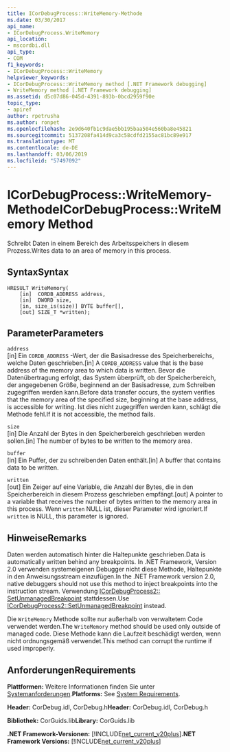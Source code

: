 ```yaml
---
title: ICorDebugProcess::WriteMemory-Methode
ms.date: 03/30/2017
api_name:
- ICorDebugProcess.WriteMemory
api_location:
- mscordbi.dll
api_type:
- COM
f1_keywords:
- ICorDebugProcess::WriteMemory
helpviewer_keywords:
- ICorDebugProcess::WriteMemory method [.NET Framework debugging]
- WriteMemory method [.NET Framework debugging]
ms.assetid: d5c07d86-045d-4391-893b-0bcd2959f90e
topic_type:
- apiref
author: rpetrusha
ms.author: ronpet
ms.openlocfilehash: 2e9d640fb1c9dae5bb195baa504e560ba8e45821
ms.sourcegitcommit: 5137208fa414d9ca3c58cdfd2155ac81bc89e917
ms.translationtype: MT
ms.contentlocale: de-DE
ms.lasthandoff: 03/06/2019
ms.locfileid: "57497092"
---
```

# <a name="icordebugprocesswritememory-method"></a><span data-ttu-id="9e37b-102">ICorDebugProcess::WriteMemory-Methode</span><span class="sxs-lookup"><span data-stu-id="9e37b-102">ICorDebugProcess::WriteMemory Method</span></span>
<span data-ttu-id="9e37b-103">Schreibt Daten in einem Bereich des Arbeitsspeichers in diesem Prozess.</span><span class="sxs-lookup"><span data-stu-id="9e37b-103">Writes data to an area of memory in this process.</span></span>  
  
## <a name="syntax"></a><span data-ttu-id="9e37b-104">Syntax</span><span class="sxs-lookup"><span data-stu-id="9e37b-104">Syntax</span></span>  
  
```  
HRESULT WriteMemory(  
    [in]  CORDB_ADDRESS address,  
    [in]  DWORD size,  
    [in, size_is(size)] BYTE buffer[],  
    [out] SIZE_T *written);  
```  
  
## <a name="parameters"></a><span data-ttu-id="9e37b-105">Parameter</span><span class="sxs-lookup"><span data-stu-id="9e37b-105">Parameters</span></span>  
 `address`  
 <span data-ttu-id="9e37b-106">[in] Ein `CORDB_ADDRESS` -Wert, der die Basisadresse des Speicherbereichs, welche Daten geschrieben.</span><span class="sxs-lookup"><span data-stu-id="9e37b-106">[in] A `CORDB_ADDRESS` value that is the base address of the memory area to which data is written.</span></span> <span data-ttu-id="9e37b-107">Bevor die Datenübertragung erfolgt, das System überprüft, ob der Speicherbereich, der angegebenen Größe, beginnend an der Basisadresse, zum Schreiben zugegriffen werden kann.</span><span class="sxs-lookup"><span data-stu-id="9e37b-107">Before data transfer occurs, the system verifies that the memory area of the specified size, beginning at the base address, is accessible for writing.</span></span> <span data-ttu-id="9e37b-108">Ist dies nicht zugegriffen werden kann, schlägt die Methode fehl.</span><span class="sxs-lookup"><span data-stu-id="9e37b-108">If it is not accessible, the method fails.</span></span>  
  
 `size`  
 <span data-ttu-id="9e37b-109">[in] Die Anzahl der Bytes in den Speicherbereich geschrieben werden sollen.</span><span class="sxs-lookup"><span data-stu-id="9e37b-109">[in] The number of bytes to be written to the memory area.</span></span>  
  
 `buffer`  
 <span data-ttu-id="9e37b-110">[in] Ein Puffer, der zu schreibenden Daten enthält.</span><span class="sxs-lookup"><span data-stu-id="9e37b-110">[in] A buffer that contains data to be written.</span></span>  
  
 `written`  
 <span data-ttu-id="9e37b-111">[out] Ein Zeiger auf eine Variable, die Anzahl der Bytes, die in den Speicherbereich in diesem Prozess geschrieben empfängt.</span><span class="sxs-lookup"><span data-stu-id="9e37b-111">[out] A pointer to a variable that receives the number of bytes written to the memory area in this process.</span></span> <span data-ttu-id="9e37b-112">Wenn `written` NULL ist, dieser Parameter wird ignoriert.</span><span class="sxs-lookup"><span data-stu-id="9e37b-112">If `written` is NULL, this parameter is ignored.</span></span>  
  
## <a name="remarks"></a><span data-ttu-id="9e37b-113">Hinweise</span><span class="sxs-lookup"><span data-stu-id="9e37b-113">Remarks</span></span>  
 <span data-ttu-id="9e37b-114">Daten werden automatisch hinter die Haltepunkte geschrieben.</span><span class="sxs-lookup"><span data-stu-id="9e37b-114">Data is automatically written behind any breakpoints.</span></span> <span data-ttu-id="9e37b-115">In .NET Framework, Version 2.0 verwenden systemeigenen Debugger nicht diese Methode, Haltepunkte in den Anweisungsstream einzufügen.</span><span class="sxs-lookup"><span data-stu-id="9e37b-115">In the .NET Framework version 2.0, native debuggers should not use this method to inject breakpoints into the instruction stream.</span></span> <span data-ttu-id="9e37b-116">Verwendung [ICorDebugProcess2:: SetUnmanagedBreakpoint](../../../../docs/framework/unmanaged-api/debugging/icordebugprocess2-setunmanagedbreakpoint-method.md) stattdessen.</span><span class="sxs-lookup"><span data-stu-id="9e37b-116">Use [ICorDebugProcess2::SetUnmanagedBreakpoint](../../../../docs/framework/unmanaged-api/debugging/icordebugprocess2-setunmanagedbreakpoint-method.md) instead.</span></span>  
  
 <span data-ttu-id="9e37b-117">Die `WriteMemory` Methode sollte nur außerhalb von verwaltetem Code verwendet werden.</span><span class="sxs-lookup"><span data-stu-id="9e37b-117">The `WriteMemory` method should be used only outside of managed code.</span></span> <span data-ttu-id="9e37b-118">Diese Methode kann die Laufzeit beschädigt werden, wenn nicht ordnungsgemäß verwendet.</span><span class="sxs-lookup"><span data-stu-id="9e37b-118">This method can corrupt the runtime if used improperly.</span></span>  
  
## <a name="requirements"></a><span data-ttu-id="9e37b-119">Anforderungen</span><span class="sxs-lookup"><span data-stu-id="9e37b-119">Requirements</span></span>  
 <span data-ttu-id="9e37b-120">**Plattformen:** Weitere Informationen finden Sie unter [Systemanforderungen](../../../../docs/framework/get-started/system-requirements.md).</span><span class="sxs-lookup"><span data-stu-id="9e37b-120">**Platforms:** See [System Requirements](../../../../docs/framework/get-started/system-requirements.md).</span></span>  
  
 <span data-ttu-id="9e37b-121">**Header:** CorDebug.idl, CorDebug.h</span><span class="sxs-lookup"><span data-stu-id="9e37b-121">**Header:** CorDebug.idl, CorDebug.h</span></span>  
  
 <span data-ttu-id="9e37b-122">**Bibliothek:** CorGuids.lib</span><span class="sxs-lookup"><span data-stu-id="9e37b-122">**Library:** CorGuids.lib</span></span>  
  
 <span data-ttu-id="9e37b-123">**.NET Framework-Versionen:** [!INCLUDE[net_current_v20plus](../../../../includes/net-current-v20plus-md.md)]</span><span class="sxs-lookup"><span data-stu-id="9e37b-123">**.NET Framework Versions:** [!INCLUDE[net_current_v20plus](../../../../includes/net-current-v20plus-md.md)]</span></span>
